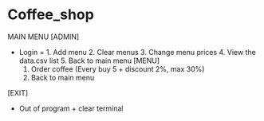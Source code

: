 # Coffee_shop
  MAIN MENU
  [ADMIN]
  - Login = 1. Add menu
            2. Clear menus
            3. Change menu prices
            4. View the data.csv list
            5. Back to main menu
  [MENU]
    1. Order coffee (Every buy 5 + discount 2%, max 30%)
    2. Back to main menu

  [EXIT]
  - Out of program + clear terminal


